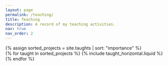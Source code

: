 ```yaml
---
layout: page
permalink: /teaching/
title: Teaching
description: A record of my teaching activities.
nav: true
nav_order: 2
---
```


<div class="projects">
    {% assign sorted_projects = site.taughts | sort: "importance" %}
    <div class="container">
        <div class="row">
            {% for taught in sorted_projects %}
              {% include taught_horizontal.liquid %}
            {% endfor %}
        </div>
    </div>
</div>
